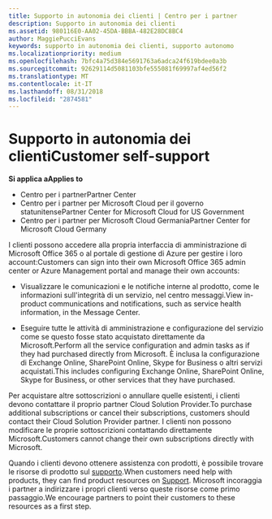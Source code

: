 ```yaml
---
title: Supporto in autonomia dei clienti | Centro per i partner
description: Supporto in autonomia dei clienti
ms.assetid: 980116E0-AA02-45DA-BBBA-482E28DC8BC4
author: MaggiePucciEvans
keywords: supporto in autonomia dei clienti, supporto autonomo
ms.localizationpriority: medium
ms.openlocfilehash: 7bfc4a75d384e5691763a6adca24f619bdee0a3b
ms.sourcegitcommit: 92629114d5081103bfe555081f69997af4ed56f2
ms.translationtype: MT
ms.contentlocale: it-IT
ms.lasthandoff: 08/31/2018
ms.locfileid: "2874581"
---
```

# <a name="customer-self-support"></a><span data-ttu-id="49412-104">Supporto in autonomia dei clienti</span><span class="sxs-lookup"><span data-stu-id="49412-104">Customer self-support</span></span>

**<span data-ttu-id="49412-105">Si applica a</span><span class="sxs-lookup"><span data-stu-id="49412-105">Applies to</span></span>**

-  <span data-ttu-id="49412-106">Centro per i partner</span><span class="sxs-lookup"><span data-stu-id="49412-106">Partner Center</span></span>
-  <span data-ttu-id="49412-107">Centro per i partner per Microsoft Cloud per il governo statunitense</span><span class="sxs-lookup"><span data-stu-id="49412-107">Partner Center for Microsoft Cloud for US Government</span></span>
-  <span data-ttu-id="49412-108">Centro per i partner per Microsoft Cloud Germania</span><span class="sxs-lookup"><span data-stu-id="49412-108">Partner Center for Microsoft Cloud Germany</span></span>

<span data-ttu-id="49412-109">I clienti possono accedere alla propria interfaccia di amministrazione di Microsoft Office 365 o al portale di gestione di Azure per gestire i loro account:</span><span class="sxs-lookup"><span data-stu-id="49412-109">Customers can sign into their own Microsoft Office 365 admin center or Azure Management portal and manage their own accounts:</span></span>

-   <span data-ttu-id="49412-110">Visualizzare le comunicazioni e le notifiche interne al prodotto, come le informazioni sull'integrità di un servizio, nel centro messaggi.</span><span class="sxs-lookup"><span data-stu-id="49412-110">View in-product communications and notifications, such as service health information, in the Message Center.</span></span>

-   <span data-ttu-id="49412-111">Eseguire tutte le attività di amministrazione e configurazione del servizio come se questo fosse stato acquistato direttamente da Microsoft.</span><span class="sxs-lookup"><span data-stu-id="49412-111">Perform all the service configuration and admin tasks as if they had purchased directly from Microsoft.</span></span> <span data-ttu-id="49412-112">È inclusa la configurazione di Exchange Online, SharePoint Online, Skype for Business o altri servizi acquistati.</span><span class="sxs-lookup"><span data-stu-id="49412-112">This includes configuring Exchange Online, SharePoint Online, Skype for Business, or other services that they have purchased.</span></span>

<span data-ttu-id="49412-113">Per acquistare altre sottoscrizioni o annullare quelle esistenti, i clienti devono contattare il proprio partner Cloud Solution Provider.</span><span class="sxs-lookup"><span data-stu-id="49412-113">To purchase additional subscriptions or cancel their subscriptions, customers should contact their Cloud Solution Provider partner.</span></span> <span data-ttu-id="49412-114">I clienti non possono modificare le proprie sottoscrizioni contattando direttamente Microsoft.</span><span class="sxs-lookup"><span data-stu-id="49412-114">Customers cannot change their own subscriptions directly with Microsoft.</span></span>

<span data-ttu-id="49412-115">Quando i clienti devono ottenere assistenza con prodotti, è possibile trovare le risorse di prodotto sul [supporto](https://partnercenter.microsoft.com/partner/support).</span><span class="sxs-lookup"><span data-stu-id="49412-115">When customers need help with products, they can find product resources on [Support](https://partnercenter.microsoft.com/partner/support).</span></span> <span data-ttu-id="49412-116">Microsoft incoraggia i partner a indirizzare i propri clienti verso queste risorse come primo passaggio.</span><span class="sxs-lookup"><span data-stu-id="49412-116">We encourage partners to point their customers to these resources as a first step.</span></span>

 

 



